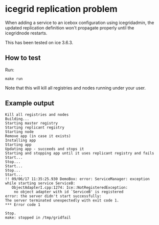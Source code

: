 icegrid replication problem
===========================

When adding a service to an icebox configuration using
icegridadmin, the updated replication definition won't propagate properly
until the icegridnode restarts.

This has been tested on ice 3.6.3.

How to test
-----------

Run:

```
make run
```

Note that this will kill all registries and nodes running
under your user.

Example output
--------------

```
Kill all registries and nodes
Building...
Starting master registry
Starting replicant registry
Starting node
Remove app (in case it exists)
Installing app
Starting app
Updating app - succeeds and stops it
Starting and stopping app until it uses replicant registry and fails
Start...
Stop...
Start...
Stop...
Start...
!! 09/06/17 11:35:25.930 DemoBox: error: ServiceManager: exception while starting service ServiceB:
   ObjectAdapterI.cpp:1274: Ice::NotRegisteredException:
    no object adapter with id `ServiceB' is registered
error: the server didn't start successfully:
The server terminated unexpectedly with exit code 1.
*** Error code 1

Stop.
make: stopped in /tmp/gridfail
```
